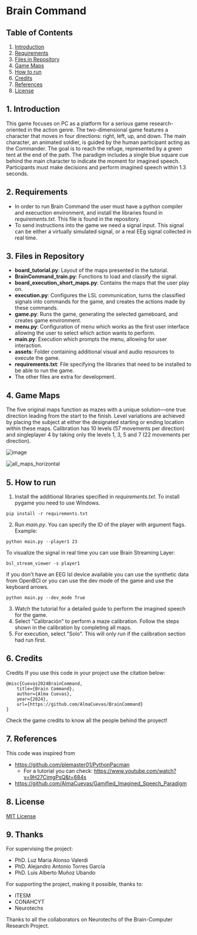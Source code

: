 # Brain Command
## Table of Contents
1. [Introduction](https://github.com/AlmaCuevas/BrainCommand/blob/main/README.md#1-introduction)
2. [Requirements](https://github.com/AlmaCuevas/BrainCommand#2-requirements)
3. [Files in Repository](https://github.com/AlmaCuevas/BrainCommand#3-files-in-repository)
4. [Game Maps](https://github.com/AlmaCuevas/BrainCommand#4-game-maps)
5. [How to run](https://github.com/AlmaCuevas/BrainCommand#5-how-to-run)
6. [Credits](https://github.com/AlmaCuevas/BrainCommand#6-credits)
7. [References](https://github.com/AlmaCuevas/BrainCommand#7-references)
8. [License](https://github.com/AlmaCuevas/BrainCommand#8-license)

## 1. Introduction
This game focuses on PC as a platform for a serious game research-oriented in the action genre. The two-dimensional game features a character that moves in four directions: right, left, up, and down. The main character, an animated soldier, is guided by the human participant acting as the Commander. The goal is to reach the refuge, represented by a green tent at the end of the path. The paradigm includes a single blue square cue behind the main character to indicate the moment for imagined speech. Participants must make decisions and perform imagined speech within 1.3 seconds.

## 2. Requirements
* In order to run Brain Command the user must  have a python compiler and execuction environment, and install the libraries found in *requirements.txt*. This file is found in the repository. 
* To send instructions into the game we need a signal input. This signal can be either a virtually simulated signal, or a  real EEg signal collected in real time.
##  3. Files in Repository
* **board_tutorial.py**: Layout of the maps presented in the tutorial.
* **BrainCommand_train.py**: Functions to load and classify the signal.
* **board_execution_short_maps.py**: Contains the maps that the user play on. 
* **execution.py**: Configures the LSL communication, turns the classified signals into commands for the game, and creates the actions made by these commands.
* **game.py**: Runs the game, generating the selected gameboard, and creates game environment.
* **menu.py**: Configuration of menu which works as the first user interface allowing the user to select which action wants to perform.
* **main.py**: Execution which prompts the menu, allowing for user interaction.
* **assets**: Folder containing additional visual and audio resources to execute the game.
* **requirements.txt**: File specifying the libraries that need to be installed to be able to run the game.
* The other files are extra for development.

## 4. Game Maps
The five original maps function as mazes with a unique solution—one true direction leading from the start to the finish. Level variations are achieved by placing the subject at either the designated starting or ending location within these maps. Calibration has 10 levels (57 movements per direction) and singleplayer 4 by taking only the levels 1, 3, 5 and 7 (22 movements per direction).

![image](https://github.com/user-attachments/assets/d1cb1817-b8d6-4586-8905-b4950b236c74)

![all_maps_horizontal](https://github.com/user-attachments/assets/08cdbb70-9b47-405c-a5b7-fe0b7c83d1bf)


## 5. How to run
1. Install the additional libraries specified in *requirements.txt*. To install pygame you need to use Windows.
```
pip install -r requirements.txt
```
2. Run *main.py*. You can specify the ID of the player with argument flags.
Example:
```
python main.py --player1 23
```
To visualize the signal in real time you can use Brain Streaming Layer:
```
bsl_stream_viewer -s player1
```
If you don't have an EEG lsl device available you can use the synthetic data from OpenBCI or you can use the dev mode of the game and use the keyboard arrows.
```
python main.py --dev_mode True
```
3. Watch the tutorial for a detailed guide to perform the imagined speech for the game.
4. Select "Calibración" to perform a maze calibration. Follow the steps shown in the calibration by completing all maps.
6. For execution, select "Solo". This will only run if the calibration section had run first.
## 6. Credits
Credits
If you use this code in your project use the citation below:
```
@misc{Cuevas2024BrainCommand,
    title={Brain Command},
    author={Alma Cuevas},
    year={2024},
    url={https://github.com/AlmaCuevas/BrainCommand}
}
```
Check the game credits to know all the people behind the proyect!

## 7. References
This code was inspired from
* https://github.com/plemaster01/PythonPacman
  * For a tutorial you can check: https://www.youtube.com/watch?v=9H27CimgPsQ&t=684s
* https://github.com/AlmaCuevas/Gamified_Imagined_Speech_Paradigm
## 8. License
[MIT License](https://github.com/AlmaCuevas/BrainCommand/blob/main/LICENSE)

## 9. Thanks
For supervising the project:
* PhD. Luz Maria Alonso Valerdi
* PhD. Alejandro Antonio Torres García
* PhD. Luis Alberto Muñoz Ubando

For supporting the project, making it possible, thanks to:
* ITESM
* CONAHCYT
* Neurotechs

Thanks to all the collaborators on Neurotechs of the Brain-Computer Research Project.
